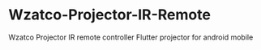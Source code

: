 # Wzatco-Projector-IR-Remote
Wzatco Projector IR remote controller Flutter projector for android mobile
